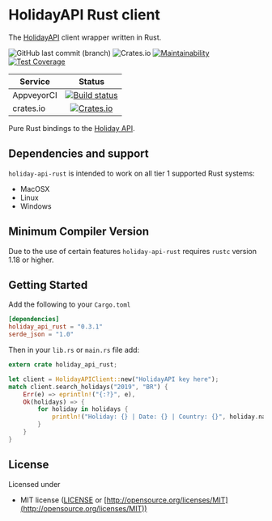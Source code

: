 # HolidayAPI Rust client

The [HolidayAPI](https://holidayapi.com/docs) client wrapper written in Rust. 

![GitHub last commit (branch)](https://img.shields.io/github/last-commit/guibranco/holiday-api-rust/master)
![Crates.io](https://img.shields.io/crates/d/holiday-api-rust)
[![Maintainability](https://api.codeclimate.com/v1/badges/392b044637f43eb881ac/maintainability)](https://codeclimate.com/github/guibranco/holiday-api-rust/maintainability)
[![Test Coverage](https://api.codeclimate.com/v1/badges/392b044637f43eb881ac/test_coverage)](https://codeclimate.com/github/guibranco/holiday-api-rust/test_coverage)

| Service      | Status |
| -------      | :----: |
| AppveyorCI   | [![Build status](https://ci.appveyor.com/api/projects/status/4ksqycqm761c06jb/branch/master?svg=true)](https://ci.appveyor.com/project/guibranco/holiday-api-rust/branch/master) |
| crates.io    | [![Crates.io](https://img.shields.io/crates/v/holiday-api-rust.svg)](https://crates.io/crates/holiday-api-rust) |

Pure Rust bindings to the [Holiday API](https://holidayapi.com).

## Dependencies and support

`holiday-api-rust` is intended to work on all tier 1 supported Rust systems:

- MacOSX
- Linux
- Windows

## Minimum Compiler Version

Due to the use of certain features `holiday-api-rust` requires `rustc` version 1.18 or
higher.

## Getting Started

Add the following to your `Cargo.toml`

```toml
[dependencies]
holiday_api_rust = "0.3.1"
serde_json = "1.0"
```

Then in your `lib.rs` or `main.rs` file add:

```rust
extern crate holiday_api_rust;

let client = HolidayAPIClient::new("HolidayAPI key here");
match client.search_holidays("2019", "BR") {
    Err(e) => eprintln!("{:?}", e),
    Ok(holidays) => {
        for holiday in holidays {
            println!("Holiday: {} | Date: {} | Country: {}", holiday.name, holiday.date, holiday.country);
        }
    }
}
```

## License

Licensed under

- MIT license ([LICENSE](https://github.com/guibranco/holiday-api-rust/blob/master/LICENSE) or [http://opensource.org/licenses/MIT](http://opensource.org/licenses/MIT))
